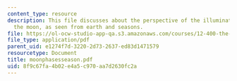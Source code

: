 ```yaml
---
content_type: resource
description: This file discusses about the perspective of the illuminated half of
  the moon, as seen from earth and seasons.
file: https://ol-ocw-studio-app-qa.s3.amazonaws.com/courses/12-400-the-solar-system-spring-2006/8f9c67fa4b02e4a5c970aa7d2630fc2a_moonphasesseason.pdf
file_type: application/pdf
parent_uid: e1274f7d-3220-2d73-2637-ed83d1471579
resourcetype: Document
title: moonphasesseason.pdf
uid: 8f9c67fa-4b02-e4a5-c970-aa7d2630fc2a
---
```

